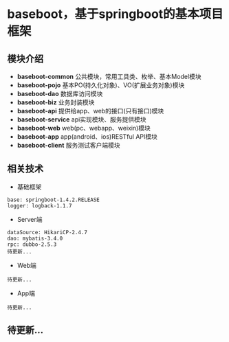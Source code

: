 # baseboot，基于springboot的基本项目框架

## 模块介绍
* **baseboot-common** 公共模块，常用工具类、枚举、基本Model模块
* **baseboot-pojo** 基本PO(持久化对象)、VO(扩展业务对象)模块
* **baseboot-dao** 数据库访问模块
* **baseboot-biz** 业务封装模块
* **baseboot-api** 提供给app、web的接口(只有接口)模块
* **baseboot-service** api实现模块、服务提供模块
* **baseboot-web** web(pc、webapp、weixin)模块
* **baseboot-app** app(android、ios)RESTful API模块
* **baseboot-client** 服务测试客户端模块

## 相关技术
* 基础框架
```
base: springboot-1.4.2.RELEASE
logger: logback-1.1.7
```

* Server端
```
dataSource: HikariCP-2.4.7
dao: mybatis-3.4.0
rpc: dubbo-2.5.3
待更新...
```

* Web端
```
待更新...
```

* App端
```
待更新...
```

## 待更新...

